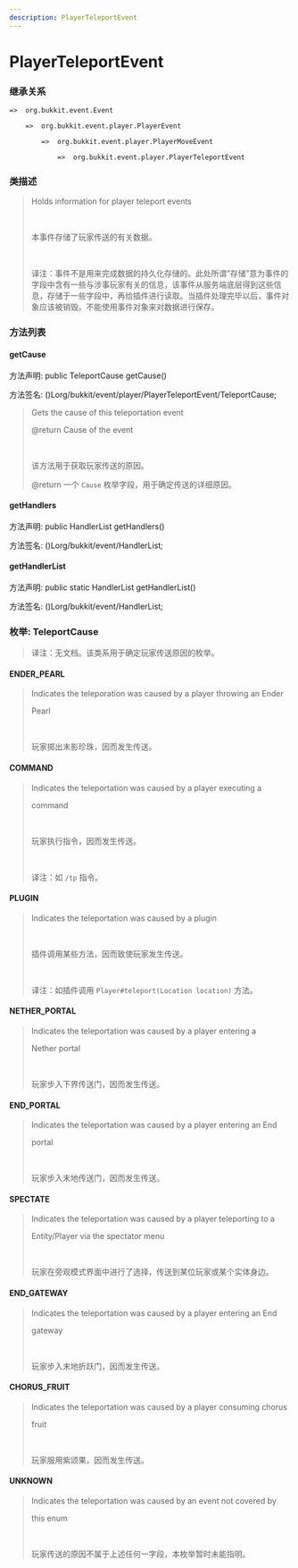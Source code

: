 ```yaml
---
description: PlayerTeleportEvent
---
```


# PlayerTeleportEvent

### 继承关系

    =>  org.bukkit.event.Event

        =>  org.bukkit.event.player.PlayerEvent

            =>  org.bukkit.event.player.PlayerMoveEvent

                =>  org.bukkit.event.player.PlayerTeleportEvent

### 类描述

> Holds information for player teleport events
> 
> <br>
> 
> 本事件存储了玩家传送的有关数据。
> 
> <br>
> 
> 译注：事件不是用来完成数据的持久化存储的。此处所谓“存储”意为事件的字段中含有一些与涉事玩家有关的信息，该事件从服务端底层得到这些信息，存储于一些字段中，再给插件进行读取。当插件处理完毕以后，事件对象应该被销毁。不能使用事件对象来对数据进行保存。

### 方法列表

#### getCause

方法声明: public TeleportCause getCause()

方法签名: ()Lorg/bukkit/event/player/PlayerTeleportEvent/TeleportCause;

> Gets the cause of this teleportation event
> 
> @return Cause of the event
> 
> <br>
> 
> 该方法用于获取玩家传送的原因。
> 
> @return 一个 `Cause` 枚举字段，用于确定传送的详细原因。

#### getHandlers

方法声明: public HandlerList getHandlers()

方法签名: ()Lorg/bukkit/event/HandlerList;

#### getHandlerList

方法声明: public static HandlerList getHandlerList()

方法签名: ()Lorg/bukkit/event/HandlerList;

### 枚举: TeleportCause

> 译注：无文档。该类系用于确定玩家传送原因的枚举。

#### ENDER_PEARL

> Indicates the teleporation was caused by a player throwing an Ender
> 
> Pearl
> 
> <br>
> 
> 玩家掷出末影珍珠，因而发生传送。

#### COMMAND

> Indicates the teleportation was caused by a player executing a
> 
> command
> 
> <br>
> 
> 玩家执行指令，因而发生传送。
> 
> <br>
> 
> 译注：如 `/tp` 指令。

#### PLUGIN

> Indicates the teleportation was caused by a plugin
> 
> <br>
> 
> 插件调用某些方法，因而致使玩家发生传送。
> 
> <br>
> 
> 译注：如插件调用 `Player#teleport(Location location)` 方法。

#### NETHER_PORTAL

> Indicates the teleportation was caused by a player entering a
> 
> Nether portal
> 
> <br>
> 
> 玩家步入下界传送门，因而发生传送。

#### END_PORTAL

> Indicates the teleportation was caused by a player entering an End
> 
> portal
> 
> <br>
> 
> 玩家步入末地传送门，因而发生传送。

#### SPECTATE

> Indicates the teleportation was caused by a player teleporting to a
> 
> Entity/Player via the spectator menu
> 
> <br>
> 
> 玩家在旁观模式界面中进行了选择，传送到某位玩家或某个实体身边。

#### END_GATEWAY

> Indicates the teleportation was caused by a player entering an End
> 
> gateway
> 
> <br>
> 
> 玩家步入末地折跃门，因而发生传送。

#### CHORUS_FRUIT

> Indicates the teleportation was caused by a player consuming chorus
> 
> fruit
> 
> <br>
> 
> 玩家服用紫颂果，因而发生传送。

#### UNKNOWN

> Indicates the teleportation was caused by an event not covered by
> 
> this enum
> 
> <br>
> 
> 玩家传送的原因不属于上述任何一字段，本枚举暂时未能指明。